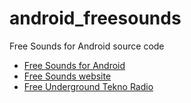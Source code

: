 # android_freesounds
Free Sounds for Android source code

- [Free Sounds for Android](https://play.google.com/store/apps/details?id=org.freeundergroundtekno.sound)
- [Free Sounds website](https://sound.freeundergroundtekno.org)
- [Free Underground Tekno Radio](https://www.facebook.com/Free.Underground.Tekno.Radio/)
